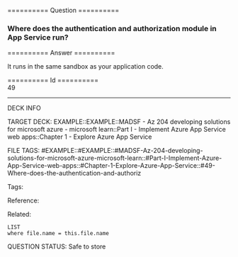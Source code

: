 ========== Question ==========  

### Where does the authentication and authorization module in App Service run?  

========== Answer ==========  

It runs in the same sandbox as your application code.

========== Id ==========  
49

---

DECK INFO

TARGET DECK: EXAMPLE::EXAMPLE::MADSF - Az 204 developing solutions for microsoft azure - microsoft learn::Part I - Implement Azure App Service web apps::Chapter 1 - Explore Azure App Service

FILE TAGS: #EXAMPLE::#EXAMPLE::#MADSF-Az-204-developing-solutions-for-microsoft-azure-microsoft-learn::#Part-I-Implement-Azure-App-Service-web-apps::#Chapter-1-Explore-Azure-App-Service::#49-Where-does-the-authentication-and-authoriz

Tags:

Reference:

Related:

```dataview
LIST
where file.name = this.file.name
```

QUESTION STATUS: Safe to store
